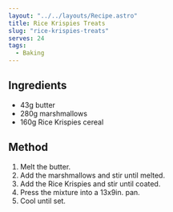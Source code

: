 ```yaml
---
layout: "../../layouts/Recipe.astro"
title: Rice Krispies Treats
slug: "rice-krispies-treats"
serves: 24
tags:
  - Baking
---
```


## Ingredients

- 43g butter
- 280g marshmallows
- 160g Rice Krispies cereal

## Method

1. Melt the butter. 
1. Add the marshmallows and  stir until melted. 
1. Add the Rice Krispies and stir until coated.
1. Press the mixture into a  13x9in. pan.
1. Cool until set.